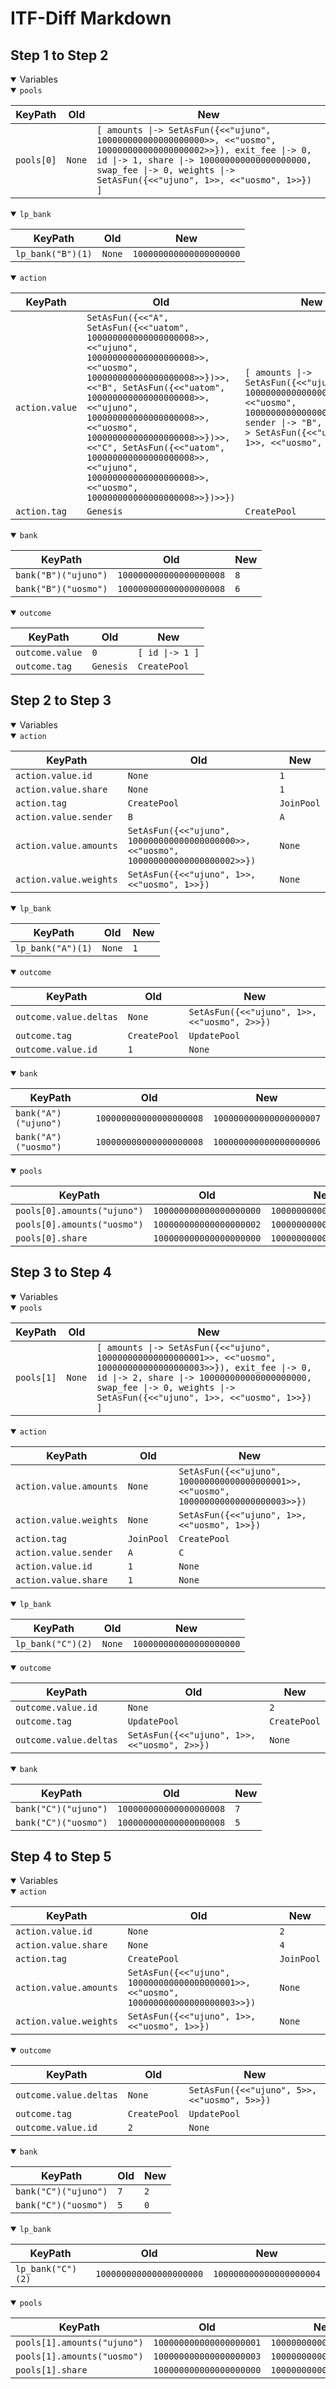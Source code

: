 # ITF-Diff Markdown

## Step 1 to Step 2

<details open>

<summary>Variables</summary>

<details open>

<summary><code>pools</code></summary>


|KeyPath|Old|New|
|-|-|-|
|`pools[0]`|`None`|`[ amounts \|-> SetAsFun({<<"ujuno", 100000000000000000000>>, <<"uosmo", 100000000000000000002>>}), exit_fee \|-> 0, id \|-> 1, share \|-> 100000000000000000000, swap_fee \|-> 0, weights \|-> SetAsFun({<<"ujuno", 1>>, <<"uosmo", 1>>}) ]`|

</details>
<details open>

<summary><code>lp_bank</code></summary>


|KeyPath|Old|New|
|-|-|-|
|`lp_bank("B")(1)`|`None`|`100000000000000000000`|

</details>
<details open>

<summary><code>action</code></summary>


|KeyPath|Old|New|
|-|-|-|
|`action.value`|`SetAsFun({<<"A", SetAsFun({<<"uatom", 100000000000000000008>>, <<"ujuno", 100000000000000000008>>, <<"uosmo", 100000000000000000008>>})>>, <<"B", SetAsFun({<<"uatom", 100000000000000000008>>, <<"ujuno", 100000000000000000008>>, <<"uosmo", 100000000000000000008>>})>>, <<"C", SetAsFun({<<"uatom", 100000000000000000008>>, <<"ujuno", 100000000000000000008>>, <<"uosmo", 100000000000000000008>>})>>})`|`[ amounts \|-> SetAsFun({<<"ujuno", 100000000000000000000>>, <<"uosmo", 100000000000000000002>>}), sender \|-> "B", weights \|-> SetAsFun({<<"ujuno", 1>>, <<"uosmo", 1>>}) ]`|
|`action.tag`|`Genesis`|`CreatePool`|

</details>
<details open>

<summary><code>bank</code></summary>


|KeyPath|Old|New|
|-|-|-|
|`bank("B")("ujuno")`|`100000000000000000008`|`8`|
|`bank("B")("uosmo")`|`100000000000000000008`|`6`|

</details>
<details open>

<summary><code>outcome</code></summary>


|KeyPath|Old|New|
|-|-|-|
|`outcome.value`|`0`|`[ id \|-> 1 ]`|
|`outcome.tag`|`Genesis`|`CreatePool`|

</details>

</details>

## Step 2 to Step 3

<details open>

<summary>Variables</summary>

<details open>

<summary><code>action</code></summary>


|KeyPath|Old|New|
|-|-|-|
|`action.value.id`|`None`|`1`|
|`action.value.share`|`None`|`1`|
|`action.tag`|`CreatePool`|`JoinPool`|
|`action.value.sender`|`B`|`A`|
|`action.value.amounts`|`SetAsFun({<<"ujuno", 100000000000000000000>>, <<"uosmo", 100000000000000000002>>})`|`None`|
|`action.value.weights`|`SetAsFun({<<"ujuno", 1>>, <<"uosmo", 1>>})`|`None`|

</details>
<details open>

<summary><code>lp_bank</code></summary>


|KeyPath|Old|New|
|-|-|-|
|`lp_bank("A")(1)`|`None`|`1`|

</details>
<details open>

<summary><code>outcome</code></summary>


|KeyPath|Old|New|
|-|-|-|
|`outcome.value.deltas`|`None`|`SetAsFun({<<"ujuno", 1>>, <<"uosmo", 2>>})`|
|`outcome.tag`|`CreatePool`|`UpdatePool`|
|`outcome.value.id`|`1`|`None`|

</details>
<details open>

<summary><code>bank</code></summary>


|KeyPath|Old|New|
|-|-|-|
|`bank("A")("ujuno")`|`100000000000000000008`|`100000000000000000007`|
|`bank("A")("uosmo")`|`100000000000000000008`|`100000000000000000006`|

</details>
<details open>

<summary><code>pools</code></summary>


|KeyPath|Old|New|
|-|-|-|
|`pools[0].amounts("ujuno")`|`100000000000000000000`|`100000000000000000001`|
|`pools[0].amounts("uosmo")`|`100000000000000000002`|`100000000000000000004`|
|`pools[0].share`|`100000000000000000000`|`100000000000000000001`|

</details>

</details>

## Step 3 to Step 4

<details open>

<summary>Variables</summary>

<details open>

<summary><code>pools</code></summary>


|KeyPath|Old|New|
|-|-|-|
|`pools[1]`|`None`|`[ amounts \|-> SetAsFun({<<"ujuno", 100000000000000000001>>, <<"uosmo", 100000000000000000003>>}), exit_fee \|-> 0, id \|-> 2, share \|-> 100000000000000000000, swap_fee \|-> 0, weights \|-> SetAsFun({<<"ujuno", 1>>, <<"uosmo", 1>>}) ]`|

</details>
<details open>

<summary><code>action</code></summary>


|KeyPath|Old|New|
|-|-|-|
|`action.value.amounts`|`None`|`SetAsFun({<<"ujuno", 100000000000000000001>>, <<"uosmo", 100000000000000000003>>})`|
|`action.value.weights`|`None`|`SetAsFun({<<"ujuno", 1>>, <<"uosmo", 1>>})`|
|`action.tag`|`JoinPool`|`CreatePool`|
|`action.value.sender`|`A`|`C`|
|`action.value.id`|`1`|`None`|
|`action.value.share`|`1`|`None`|

</details>
<details open>

<summary><code>lp_bank</code></summary>


|KeyPath|Old|New|
|-|-|-|
|`lp_bank("C")(2)`|`None`|`100000000000000000000`|

</details>
<details open>

<summary><code>outcome</code></summary>


|KeyPath|Old|New|
|-|-|-|
|`outcome.value.id`|`None`|`2`|
|`outcome.tag`|`UpdatePool`|`CreatePool`|
|`outcome.value.deltas`|`SetAsFun({<<"ujuno", 1>>, <<"uosmo", 2>>})`|`None`|

</details>
<details open>

<summary><code>bank</code></summary>


|KeyPath|Old|New|
|-|-|-|
|`bank("C")("ujuno")`|`100000000000000000008`|`7`|
|`bank("C")("uosmo")`|`100000000000000000008`|`5`|

</details>

</details>

## Step 4 to Step 5

<details open>

<summary>Variables</summary>

<details open>

<summary><code>action</code></summary>


|KeyPath|Old|New|
|-|-|-|
|`action.value.id`|`None`|`2`|
|`action.value.share`|`None`|`4`|
|`action.tag`|`CreatePool`|`JoinPool`|
|`action.value.amounts`|`SetAsFun({<<"ujuno", 100000000000000000001>>, <<"uosmo", 100000000000000000003>>})`|`None`|
|`action.value.weights`|`SetAsFun({<<"ujuno", 1>>, <<"uosmo", 1>>})`|`None`|

</details>
<details open>

<summary><code>outcome</code></summary>


|KeyPath|Old|New|
|-|-|-|
|`outcome.value.deltas`|`None`|`SetAsFun({<<"ujuno", 5>>, <<"uosmo", 5>>})`|
|`outcome.tag`|`CreatePool`|`UpdatePool`|
|`outcome.value.id`|`2`|`None`|

</details>
<details open>

<summary><code>bank</code></summary>


|KeyPath|Old|New|
|-|-|-|
|`bank("C")("ujuno")`|`7`|`2`|
|`bank("C")("uosmo")`|`5`|`0`|

</details>
<details open>

<summary><code>lp_bank</code></summary>


|KeyPath|Old|New|
|-|-|-|
|`lp_bank("C")(2)`|`100000000000000000000`|`100000000000000000004`|

</details>
<details open>

<summary><code>pools</code></summary>


|KeyPath|Old|New|
|-|-|-|
|`pools[1].amounts("ujuno")`|`100000000000000000001`|`100000000000000000006`|
|`pools[1].amounts("uosmo")`|`100000000000000000003`|`100000000000000000008`|
|`pools[1].share`|`100000000000000000000`|`100000000000000000004`|

</details>

</details>

